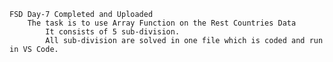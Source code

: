     FSD Day-7 Completed and Uploaded
        The task is to use Array Function on the Rest Countries Data
            It consists of 5 sub-division.
            All sub-division are solved in one file which is coded and run in VS Code.
